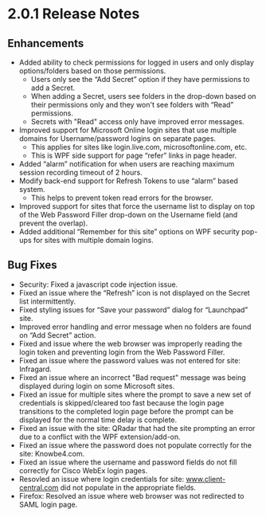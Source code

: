 [title]: # (2.0.1 Release)
[tags]: # (web password filler)
[priority]: # (39994)
# 2.0.1 Release Notes

## Enhancements

* Added ability to check permissions for logged in users and only display options/folders based on those permissions.
  * Users only see the “Add Secret” option if they have permissions to add a Secret.
  * When adding a Secret, users see folders in the drop-down based on their permissions only and they won't see folders with “Read” permissions.
  * Secrets with "Read" access only have improved error messages.
* Improved support for Microsoft Online login sites that use multiple domains for Username/password logins on separate pages.
  * This applies for sites like login.live.com, microsoftonline.com, etc.
  * This is WPF side support for page “refer” links in page header.
* Added “alarm” notification for when users are reaching maximum session recording timeout of 2 hours.
* Modify back-end support for Refresh Tokens to use “alarm” based system.
  * This helps to prevent token read errors for the browser.
* Improved support for sites that force the username list to display on top of the Web Password Filler drop-down on the Username field (and prevent the overlap).
* Added additional “Remember for this site” options on WPF security pop-ups for sites with multiple domain logins.

## Bug Fixes

* Security: Fixed a javascript code injection issue.
* Fixed an issue where the “Refresh” icon is not displayed on the Secret list intermittently.
* Fixed styling issues for “Save your password” dialog for “Launchpad” site.
* Improved error handling and error message when no folders are found on “Add Secret” action.
* Fixed and issue where the web browser was improperly reading the login token and preventing login from the Web Password Filler.
* Fixed an issue where the password values was not entered for site: Infragard.
* Fixed an issue where an incorrect "Bad request" message was being displayed during login on some Microsoft sites.
* Fixed an issue for multiple sites where the prompt to save a new set of credentials is skipped/cleared too fast because the login page transitions to the completed login page before the prompt can be displayed for the normal time delay is complete.
* Fixed an issue with the site: QRadar that had the site prompting an error due to a conflict with the WPF extension/add-on.
* Fixed an issue where the password does not populate correctly for the site: Knowbe4.com.
* Fixed an issue where the username and password fields do not fill correctly for Cisco WebEx login pages.
* Resovled an issue where login credentials for site: www.client-central.com did not populate in the appropriate fields.
* Firefox: Resolved an issue where web browser was not redirected to SAML login page.
